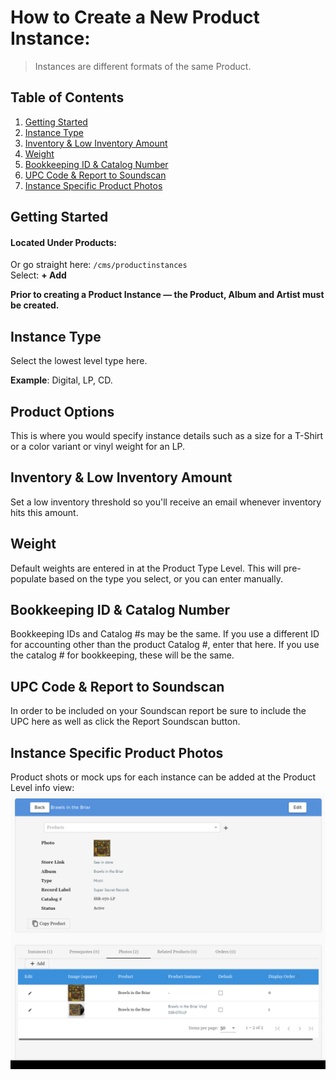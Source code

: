 # How to Create a New Product Instance:
> Instances are different formats of the same Product.


## Table of Contents

1. [Getting Started](#getting-started)
2. [Instance Type](#instance-type)
3. [Inventory & Low Inventory Amount](#inventory-amp-low-inventory-amount)
4. [Weight](#weight)
5. [Bookkeeping ID & Catalog Number](#bookkeeping-id-amp-catalog-number)
6. [UPC Code & Report to Soundscan](#upc-code-amp-report-to-soundscan)
7. [Instance Specific Product Photos](#instance-specific-product-photos)

## Getting Started
#### Located Under Products: <br />
Or go straight here:  ``/cms/productinstances`` <br />
Select: **+ Add** <br />

**Prior to creating a Product Instance &mdash; the Product, Album and Artist must be created.**

## Instance Type
Select the lowest level type here. 

**Example**: Digital, LP, CD. 

## Product Options
This is where you would specify instance details such as a size for a T-Shirt or a color variant or vinyl weight for an LP.

## Inventory & Low Inventory Amount
Set a low inventory threshold so you'll receive an email whenever inventory hits this amount. 

## Weight 
Default weights are entered in at the Product Type Level. This will pre-populate based on the type you select, or you can enter manually. 

## Bookkeeping ID & Catalog Number
Bookkeeping IDs and Catalog #s may be the same. If you use a different ID for accounting other than the product Catalog #, enter that here. If you use the catalog # for bookkeeping, these will be the same. 

## UPC Code & Report to Soundscan 
In order to be included on your Soundscan report be sure to include the UPC here as well as click the Report Soundscan button. 

## Instance Specific Product Photos
Product shots or mock ups for each instance can be added at the Product Level info view: 
![](views/product_photo.png)
